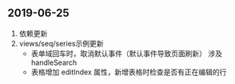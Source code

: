 ## 2019-06-25

1. 依赖更新  
2. views/seq/series示例更新  
   * 表单域回车时，取消默认事件（默认事件导致页面刷新） 涉及 handleSearch  
   * 表格增加 editIndex 属性，新增表格时检查是否有正在编辑的行  